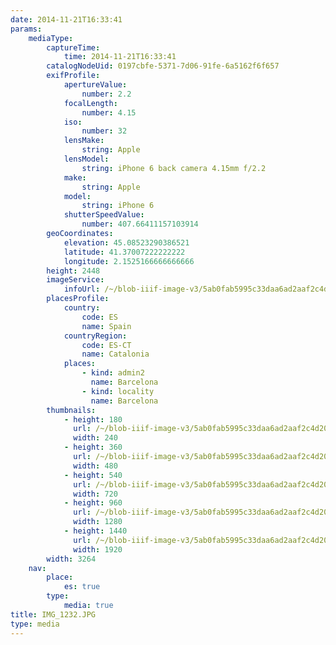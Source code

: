 ```yaml
---
date: 2014-11-21T16:33:41
params:
    mediaType:
        captureTime:
            time: 2014-11-21T16:33:41
        catalogNodeUid: 0197cbfe-5371-7d06-91fe-6a5162f6f657
        exifProfile:
            apertureValue:
                number: 2.2
            focalLength:
                number: 4.15
            iso:
                number: 32
            lensMake:
                string: Apple
            lensModel:
                string: iPhone 6 back camera 4.15mm f/2.2
            make:
                string: Apple
            model:
                string: iPhone 6
            shutterSpeedValue:
                number: 407.66411157103914
        geoCoordinates:
            elevation: 45.08523290386521
            latitude: 41.37007222222222
            longitude: 2.1525166666666666
        height: 2448
        imageService:
            infoUrl: /~/blob-iiif-image-v3/5ab0fab5995c33daa6ad2aaf2c4d20428e466b48a98bba884a7f5f66bc78fdcb/info.json
        placesProfile:
            country:
                code: ES
                name: Spain
            countryRegion:
                code: ES-CT
                name: Catalonia
            places:
                - kind: admin2
                  name: Barcelona
                - kind: locality
                  name: Barcelona
        thumbnails:
            - height: 180
              url: /~/blob-iiif-image-v3/5ab0fab5995c33daa6ad2aaf2c4d20428e466b48a98bba884a7f5f66bc78fdcb/full/240%2C180/0/default.jpg
              width: 240
            - height: 360
              url: /~/blob-iiif-image-v3/5ab0fab5995c33daa6ad2aaf2c4d20428e466b48a98bba884a7f5f66bc78fdcb/full/480%2C360/0/default.jpg
              width: 480
            - height: 540
              url: /~/blob-iiif-image-v3/5ab0fab5995c33daa6ad2aaf2c4d20428e466b48a98bba884a7f5f66bc78fdcb/full/720%2C540/0/default.jpg
              width: 720
            - height: 960
              url: /~/blob-iiif-image-v3/5ab0fab5995c33daa6ad2aaf2c4d20428e466b48a98bba884a7f5f66bc78fdcb/full/1280%2C960/0/default.jpg
              width: 1280
            - height: 1440
              url: /~/blob-iiif-image-v3/5ab0fab5995c33daa6ad2aaf2c4d20428e466b48a98bba884a7f5f66bc78fdcb/full/1920%2C1440/0/default.jpg
              width: 1920
        width: 3264
    nav:
        place:
            es: true
        type:
            media: true
title: IMG_1232.JPG
type: media
---
```

